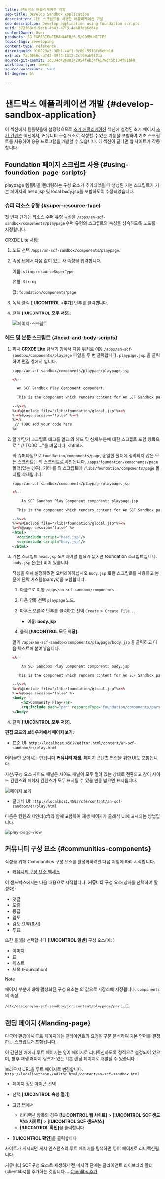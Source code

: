 ```yaml
---
title: 샌드박스 애플리케이션 개발
seo-title: Develop Sandbox Application
description: 기초 스크립트를 사용한 애플리케이션 개발
seo-description: Develop application using foundation scripts
uuid: 572f68cd-9ecb-4b43-a7f8-4aa8feb6c64e
contentOwner: User
products: SG_EXPERIENCEMANAGER/6.5/COMMUNITIES
topic-tags: developing
content-type: reference
discoiquuid: 910229a3-38b1-44f1-9c09-55f8fd6cbb1d
exl-id: 7ac0056c-a742-49f4-8312-2cf90ab9f23a
source-git-commit: 1d334c42088342954feb34f6179dc5b134f81bb8
workflow-type: tm+mt
source-wordcount: '570'
ht-degree: 5%

---
```


# 샌드박스 애플리케이션 개발  {#develop-sandbox-application}

이 섹션에서 템플릿을에 설정했으므로 [초기 애플리케이션](initial-app.md) 섹션에 설정된 초기 페이지 [초기 컨텐츠](initial-content.md) 섹션에서, 커뮤니티 구성 요소로 작성할 수 있는 기능을 포함하여 기초 스크립트를 사용하여 응용 프로그램을 개발할 수 있습니다. 이 섹션이 끝나면 웹 사이트가 작동합니다.

## Foundation 페이지 스크립트 사용 {#using-foundation-page-scripts}

playpage 템플릿을 렌더링하는 구성 요소가 추가되었을 때 생성된 기본 스크립트가 기본 페이지의 head.jsp 및 local body.jsp를 포함하도록 수정되었습니다.

### 슈퍼 리소스 유형 {#super-resource-type}

첫 번째 단계는 리소스 수퍼 유형 속성을 `/apps/an-scf-sandbox/components/playpage` 수퍼 유형의 스크립트와 속성을 상속하도록 노드를 지정합니다.

CRXDE Lite 사용:

1. 노드 선택 `/apps/an-scf-sandbox/components/playpage`.
1. 속성 탭에서 다음 값이 있는 새 속성을 입력합니다.

   이름: `sling:resourceSuperType`

   유형: `String`

   값: `foundation/components/page`

1. 녹색 클릭 **[!UICONTROL +추가]** 단추를 클릭합니다.
1. 클릭 **[!UICONTROL 모두 저장]**.

   ![페이지-스크립트](assets/page-script.png)

### 헤드 및 본문 스크립트 {#head-and-body-scripts}

1. 위치 **CRXDE Lite** 탐색기 창에서 다음 위치로 이동 `/apps/an-scf-sandbox/components/playpage` 파일을 두 번 클릭합니다. `playpage.jsp` 을 클릭하여 편집 창에서 엽니다.

   `/apps/an-scf-sandbox/components/playpage/playpage.jsp`

   ```xml
   <%--
   
     An SCF Sandbox Play Component component.
   
     This is the component which renders content for An SCF Sandbox page.
   
   --%><%
   %><%@include file="/libs/foundation/global.jsp"%><%
   %><%@page session="false" %><%
   %><%
    // TODO add your code here
   %>
   ```

1. 열기/닫기 스크립트 태그를 알고 의 헤드 및 신체 부분에 대한 스크립트 포함 항목으로 &quot; // TODO ...&quot;를 바꿉니다. &lt;html>.

   의 슈퍼타입으로 `foundation/components/page`, 동일한 폴더에 정의되지 않은 모든 스크립트는 의 스크립트로 확인됩니다. `/apps/foundation/components/page` 폴더(있는 경우), 기타 를 의 스크립트에 `/libs/foundation/components/page` 폴더를 삭제합니다.

   `/apps/an-scf-sandbox/components/playpage/playpage.jsp`

   ```xml
   <%--
   
       An SCF Sandbox Play Component component: playpage.jsp
   
     This is the component which renders content for An SCF Sandbox page.
   
   --%><%
   %><%@include file="/libs/foundation/global.jsp"%><%
   %><%@page session="false" %>
   <html>
     <cq:include script="head.jsp"/>
     <cq:include script="body.jsp"/>
   </html>
   ```

1. 기본 스크립트 `head.jsp` 오버레이할 필요가 없지만 foundation 스크립트입니다. `body.jsp` 은(는) 비어 있습니다.

   작성을 위해 설정하려면 오버레이하십시오 `body.jsp` 로컬 스크립트를 사용하고 본문에 단락 시스템(parsys)을 포함합니다.

   1. 다음으로 이동 `/apps/an-scf-sandbox/components`.
   1. 다음 항목 선택 `playpage` 노드.
   1. 마우스 오른쪽 단추를 클릭하고 선택 `Create > Create File...`

      * 이름: **body.jsp**
   1. 클릭 **[!UICONTROL 모두 저장]**.

   열기 `/apps/an-scf-sandbox/components/playpage/body.jsp` 을 클릭하고 다음 텍스트에 붙여넣습니다.

   ```xml
   <%--
   
       An SCF Sandbox Play Component component: body.jsp
   
     This is the component which renders content for An SCF Sandbox page.
   
   --%><%
   %><%@include file="/libs/foundation/global.jsp"%><%
   %><%@page session="false" %>
   <body>
       <h2>Community Play</h2>
       <cq:include path="par" resourceType="foundation/components/parsys" />
   </body>
   ```

1. 클릭 **[!UICONTROL 모두 저장]**.

**편집 모드의 브라우저에서 페이지 보기:**

* 표준 UI: `http://localhost:4502/editor.html/content/an-scf-sandbox/en/play.html`

머리글만 보아서는 안됩니다 **커뮤니티 재생**, 페이지 콘텐츠 편집을 위한 UI도 포함됩니다.

자산/구성 요소 사이드 패널은 사이드 패널이 모두 열려 있는 상태로 전환되고 창이 사이드 컨텐츠와 페이지 컨텐츠가 모두 표시될 수 있을 만큼 넓으면 표시됩니다.

![페이지 보기](assets/view-page.png)

* 클래식 UI: `http://localhost:4502/cf#/content/an-scf-sandbox/en/play.html`

다음은 컨텐츠 파인더(cf)와 함께 포함하여 재생 페이지가 클래식 UI에 표시되는 방법입니다.

![play-page-view](assets/play-page-view.png)

## 커뮤니티 구성 요소 {#communities-components}

작성을 위해 Communities 구성 요소를 활성화하려면 다음 지침에 따라 시작합니다.

* [커뮤니티 구성 요소 액세스](basics.md#accessing-communities-components)

이 샌드박스에서는 다음 내용으로 시작합니다. **커뮤니티** 구성 요소(상자를 선택하여 활성화):

* 댓글
* 포럼
* 등급
* 검토
* 검토 요약(표시)
* 투표

또한 을(를) 선택합니다 **[!UICONTROL 일반]** 구성 요소(예: )

* 이미지
* 표
* 텍스트
* 제목 (Foundation)

>[!NOTE]
>
>페이지 부분에 대해 활성화된 구성 요소는 의 값으로 저장소에 저장됩니다. `components` 의 속성
>
>`/etc/designs/an-scf-sandbox/jcr:content/playpage/par` 노드.

## 랜딩 페이지 {#landing-page}

다국어 환경에서 루트 페이지에는 클라이언트의 요청을 구문 분석하여 기본 언어를 결정하는 스크립트가 포함됩니다.

이 간단한 예에서 루트 페이지는 영어 페이지로 리디렉션하도록 정적으로 설정되어 있으며, 향후 재생 페이지 링크가 있는 기본 랜딩 페이지로 개발될 수 있습니다.

브라우저 URL을 루트 페이지로 변경합니다. `http://localhost:4502/editor.html/content/an-scf-sandbox.html`

* 페이지 정보 아이콘 선택
* 선택 **[!UICONTROL 속성 열기]**
* 고급 탭에서

   * 리디렉션 항목의 경우 **[!UICONTROL 웹 사이트]** > **[!UICONTROL SCF 샌드박스 사이트]** > **[!UICONTROL SCF 샌드박스]**
   * **[!UICONTROL 확인]**&#x200B;을 클릭합니다

* **[!UICONTROL 확인]**&#x200B;을 클릭합니다

사이트가 게시되면 게시 인스턴스의 루트 페이지를 탐색하면 영어 페이지로 리디렉션됩니다.

커뮤니티 SCF 구성 요소로 재생하기 전 마지막 단계는 클라이언트 라이브러리 폴더(clientlibs)를 추가하는 것입니다.... [Clienlibs 추가](add-clientlibs.md)
